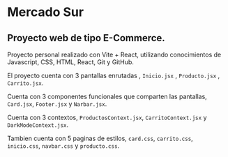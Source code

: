 # Mercado Sur

## Proyecto web de tipo E-Commerce.

Proyecto personal realizado con Vite + React, utilizando conocimientos de Javascript, CSS, HTML, React, Git y GitHub.

El proyecto cuenta con 3 pantallas enrutadas , `Inicio.jsx` , `Producto.jsx` , `Carrito.jsx`.

Cuenta con 3 componentes funcionales que comparten las pantallas, `Card.jsx`, `Footer.jsx` y `Narbar.jsx`.

Cuenta con 3 contextos, `ProductosContext.jsx`, `CarritoContext.jsx` y `DarkModeContext.jsx`.

Tambien cuenta con 5 paginas de estilos, `card.css`, `carrito.css`, `inicio.css`, `navbar.css` y `producto.css`.
